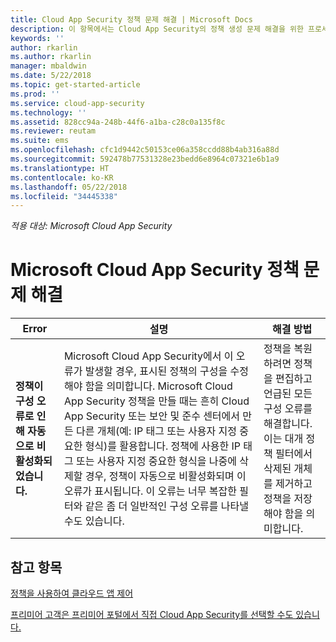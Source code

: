 ```yaml
---
title: Cloud App Security 정책 문제 해결 | Microsoft Docs
description: 이 항목에서는 Cloud App Security의 정책 생성 문제 해결을 위한 프로세스를 설명합니다.
keywords: ''
author: rkarlin
ms.author: rkarlin
manager: mbaldwin
ms.date: 5/22/2018
ms.topic: get-started-article
ms.prod: ''
ms.service: cloud-app-security
ms.technology: ''
ms.assetid: 828cc94a-248b-44f6-a1ba-c28c0a135f8c
ms.reviewer: reutam
ms.suite: ems
ms.openlocfilehash: cfc1d9442c50153ce06a358ccdd88b4ab316a88d
ms.sourcegitcommit: 592478b77531328e23bedd6e8964c07321e6b1a9
ms.translationtype: HT
ms.contentlocale: ko-KR
ms.lasthandoff: 05/22/2018
ms.locfileid: "34445338"
---
```

*적용 대상: Microsoft Cloud App Security*


# <a name="troubleshooting-microsoft-cloud-app-security-policies"></a>Microsoft Cloud App Security 정책 문제 해결

|Error|설명|해결 방법|
|----|----|----|
| **<policy name> 정책이 구성 오류로 인해 자동으로 비활성화되었습니다.**|Microsoft Cloud App Security에서 이 오류가 발생할 경우, 표시된 정책의 구성을 수정해야 함을 의미합니다. Microsoft Cloud App Security 정책을 만들 때는 흔히 Cloud App Security 또는 보안 및 준수 센터에서 만든 다른 개체(예: IP 태그 또는 사용자 지정 중요한 형식)를 활용합니다. 정책에 사용한 IP 태그 또는 사용자 지정 중요한 형식을 나중에 삭제할 경우, 정책이 자동으로 비활성화되며 이 오류가 표시됩니다. 이 오류는 너무 복잡한 필터와 같은 좀 더 일반적인 구성 오류를 나타낼 수도 있습니다. |정책을 복원하려면 정책을 편집하고 언급된 모든 구성 오류를 해결합니다. 이는 대개 정책 필터에서 삭제된 개체를 제거하고 정책을 저장해야 함을 의미합니다.|



## <a name="see-also"></a>참고 항목
[정책을 사용하여 클라우드 앱 제어](control-cloud-apps-with-policies.md)

[프리미어 고객은 프리미어 포털에서 직접 Cloud App Security를 선택할 수도 있습니다.](https://premier.microsoft.com/)

